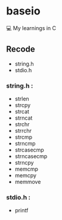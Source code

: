 # baseio
💻 My learnings in C

## Recode

- string.h
- stdio.h

### string.h :

- strlen
- strcpy
- strcat
- strncat
- strchr
- strrchr
- strcmp
- strncmp
- strcasecmp
- strncasecmp
- strncpy
- memcmp
- memcpy
- memmove

### stdio.h :

- printf
